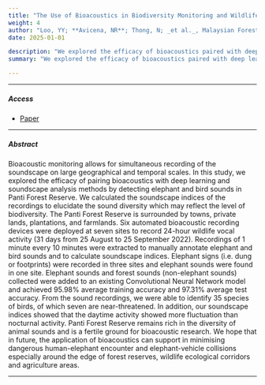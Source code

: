 ```yaml
---
title: "The Use of Bioacoustics in Biodiversity Monitoring and Wildlife Conservation in Panti Forest Reserve, Johor"
weight: 4
author: "Loo, YY; **Avicena, NR**; Thong, N; _et al._, Malaysian Forester"
date: 2025-01-01

description: "We explored the efficacy of bioacoustics paired with deep learning and soundscape analysis methods for biodiversity monitoring. This paper was part of the series: Biodiversity Expedition in Panti Forest Reserve, Forestry Department of Malaysia."
summary: "We explored the efficacy of bioacoustics paired with deep learning and soundscape analysis methods for biodiversity monitoring. This paper was part of the series: Biodiversity Expedition in Panti Forest Reserve, Forestry Department of Malaysia."

---
```


---

[//]: # ()

##### Access

[//]: # ()

+ [Paper](https://www.researchgate.net/publication/393149373_The_Use_of_Bioacoustics_in_Biodiversity_Monitoring_and_Wildlife_Conservation_in_Panti_Forest_Reserve_Johor)


---

##### Abstract

Bioacoustic monitoring allows for simultaneous recording of the soundscape on large geographical and temporal scales. In this study, we explored the efficacy of pairing bioacoustics with deep learning and soundscape analysis methods by detecting elephant and bird sounds in Panti Forest Reserve. We calculated the soundscape indices of the recordings to elucidate the sound diversity which may reflect the level of biodiversity. The Panti Forest Reserve is surrounded by towns, private lands, plantations, and farmlands. Six automated bioacoustic recording devices were deployed at seven sites to record 24-hour wildlife vocal activity (31 days from 25 August to 25 September 2022). Recordings of 1 minute every 10 minutes were extracted to manually annotate elephant and bird sounds and to calculate soundscape indices. Elephant signs (i.e. dung or footprints) were recorded in three sites and elephant sounds were found in one site. Elephant sounds and forest sounds (non-elephant sounds) collected were added to an existing Convolutional Neural Network model and achieved 95.98% average training accuracy and 97.31% average test accuracy. From the sound recordings, we were able to identify 35 species of birds, of which seven are near-threatened. In addition, our soundscape indices showed that the daytime activity showed more fluctuation than nocturnal activity. Panti Forest Reserve remains rich in the diversity of animal sounds and is a fertile ground for bioacoustic research. We hope that in future, the application of bioacoustics can support in minimising dangerous human-elephant encounter and elephant-vehicle collisions especially around the edge of forest reserves, wildlife ecological corridors and agriculture areas.

---
